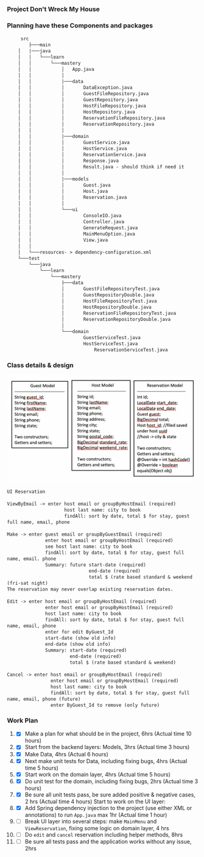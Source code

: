 ### Project Don't Wreck My House

### Planning have these Components and packages

```
     src
        ├───main
	│   |───java
	│   │   └───learn
	│   │       └───mastery
	│   │           │   App.java
	│   │           │
	│   │           |───data
	│   │           │       DataException.java
	│   │           │       GuestFileRepository.java
	│   │           │       GuestRepository.java
	│   │           │       HostFileRepository.java
	│   │           │       HostRepository.java
	│   │           │       ReservationFileRepository.java
	│   │           │       ReservationRepository.java
	│   │           │
	│   │           |───domain
	│   │           │       GuestService.java
	│   │           │       HostService.java
	│   │           │       ReservationService.java
	│   │           │       Response.java
	│   │           │       Result.java - should think if need it
	│   │           │
	│   │           |───models
	│   │           │       Guest.java
	│   │           │       Host.java
	│   │           │       Reservation.java    
	│   │           │
	│   │           └───ui
	│   │                   ConsoleIO.java
	│   │                   Controller.java
	│   │                   GenerateRequest.java
	│   │                   MainMenuOption.java
	│   │                   View.java
	│   │
	│   └───resources- > dependency-configuration.xml
	└───test
	    └───java
	        └───learn
	            └───mastery
	                ├───data
	                │       GuestFileRepositoryTest.java
	                │       GuestRepositoryDouble.java
	                │       HostFileRepositoryTest.java
	                │       HostRepositoryDouble.java
	                │       ReservationFileRepositoryTest.java
	                │       ReservationRepositoryDouble.java
	                │
	                └───domain
	                        GuestServiceTest.java
	                        HostServiceTest.java
                                ReservationServiceTest.java

```

### Class details & design

![class.png](/src/class.png)

```
UI Reservation 

ViewByEmail -> enter host email or groupByHostEmail (required)
                     host last name: city to book
                     findAll: sort by date, total $ for stay, guest full name, email, phone

Make -> enter guest email or groupByGuestEmail (required)
              enter host email or groupByHostEmail (required)
              see host last name: city to book
              findAll: sort by date, total $ for stay, guest full name, email. phone
              Summary: future start-date (required)
                              end-date (required)
                              total $ (rate based standard & weekend (fri-sat night)
The reservation may never overlap existing reservation dates.

Edit -> enter host email or groupByHostEmail (required)
              enter host email or groupByHostEmail (required)
              host last name: city to book
              findAll: sort by date, total $ for stay, guest full name, email, phone
              enter for edit ByGuest_Id
              start-date (show old info)
              end-date (show old info)
              Summary: start-date (required)
                       end-date (required)
                       total $ (rate based standard & weekend)

Cancel -> enter host email or groupByHostEmail (required)
                enter host email or groupByHostEmail (required)
                host last name: city to book
                findAll: sort by date, total $ for stay, guest full name, email, phone (future)
                enter ByGuest_Id to remove (only future)

```

### Work Plan
1. *[x] Make a plan for what should be in the project, 6hrs (Actual time 10 hours)
2. *[x] Start from the backend layers: Models, 3hrs (Actual time 3 hours)
3. *[x] Make Data, 4hrs (Actual 6 hours)
4. *[x] Next make unit tests for Data, including fixing bugs, 4hrs (Actual time 5 hours)
5. *[x] Start work on the domain layer, 4hrs (Actual time 5 hours)
6. *[x] Do unit test for the domain, including fixing bugs, 2hrs (Actual time 3 hours)
7. *[x] Be sure all unit tests pass, be sure added positive & negative cases, 2 hrs (Actual time 4 hours)
    Start to work on the UI layer:
8. *[x] Add Spring dependency injection to the project (use either XML or annotations) to run `App.java` max 1hr (Actual time 1 hour)
9. *[ ] Break UI layer into several steps: make `MainMenu` and `ViewReservation`, fixing some logic on domain layer, 4 hrs
10. *[ ] Do `edit` and `cancel` reservation including helper methods, 8hrs
11. *[ ] Be sure all tests pass and the application works without any issue, 2hrs